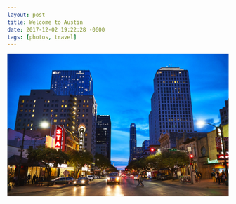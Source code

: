 ```yaml
---
layout: post
title: Welcome to Austin
date: 2017-12-02 19:22:28 -0600
tags: [photos, travel]
---
```

![Congress Ave at Night](/assets/2017-12-02-welcome-to-austin/9I3A9641.jpg)
